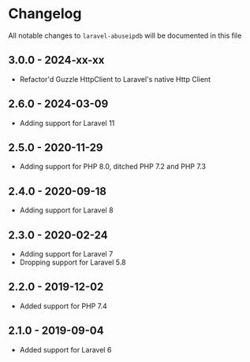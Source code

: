 # Changelog

All notable changes to `laravel-abuseipdb` will be documented in this file

## 3.0.0 - 2024-xx-xx

- Refactor'd Guzzle HttpClient to Laravel's native Http Client

## 2.6.0 - 2024-03-09

- Adding support for Laravel 11

## 2.5.0 - 2020-11-29

- Adding support for PHP 8.0, ditched PHP 7.2 and PHP 7.3

## 2.4.0 - 2020-09-18

- Adding support for Laravel 8

## 2.3.0 - 2020-02-24

- Adding support for Laravel 7
- Dropping support for Laravel 5.8

## 2.2.0 - 2019-12-02

- Added support for PHP 7.4

## 2.1.0 - 2019-09-04

- Added support for Laravel 6
